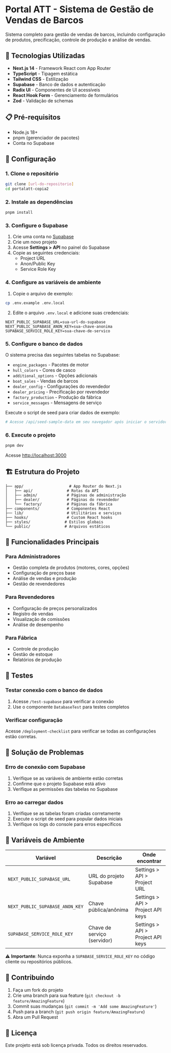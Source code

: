 # Portal ATT - Sistema de Gestão de Vendas de Barcos

Sistema completo para gestão de vendas de barcos, incluindo configuração de produtos, precificação, controle de produção e análise de vendas.

## 🚀 Tecnologias Utilizadas

- **Next.js 14** - Framework React com App Router
- **TypeScript** - Tipagem estática
- **Tailwind CSS** - Estilização
- **Supabase** - Banco de dados e autenticação
- **Radix UI** - Componentes de UI acessíveis
- **React Hook Form** - Gerenciamento de formulários
- **Zod** - Validação de schemas

## 📋 Pré-requisitos

- Node.js 18+ 
- pnpm (gerenciador de pacotes)
- Conta no Supabase

## 🔧 Configuração

### 1. Clone o repositório

```bash
git clone [url-do-repositorio]
cd portalatt-copia2
```

### 2. Instale as dependências

```bash
pnpm install
```

### 3. Configure o Supabase

1. Crie uma conta no [Supabase](https://app.supabase.com)
2. Crie um novo projeto
3. Acesse **Settings > API** no painel do Supabase
4. Copie as seguintes credenciais:
   - Project URL
   - Anon/Public Key
   - Service Role Key

### 4. Configure as variáveis de ambiente

1. Copie o arquivo de exemplo:
```bash
cp .env.example .env.local
```

2. Edite o arquivo `.env.local` e adicione suas credenciais:
```env
NEXT_PUBLIC_SUPABASE_URL=sua-url-do-supabase
NEXT_PUBLIC_SUPABASE_ANON_KEY=sua-chave-anonima
SUPABASE_SERVICE_ROLE_KEY=sua-chave-de-servico
```

### 5. Configure o banco de dados

O sistema precisa das seguintes tabelas no Supabase:

- `engine_packages` - Pacotes de motor
- `hull_colors` - Cores de casco
- `additional_options` - Opções adicionais
- `boat_sales` - Vendas de barcos
- `dealer_config` - Configurações do revendedor
- `dealer_pricing` - Precificação por revendedor
- `factory_production` - Produção da fábrica
- `service_messages` - Mensagens de serviço

Execute o script de seed para criar dados de exemplo:

```bash
# Acesse /api/seed-sample-data em seu navegador após iniciar o servidor
```

### 6. Execute o projeto

```bash
pnpm dev
```

Acesse [http://localhost:3000](http://localhost:3000)

## 🏗️ Estrutura do Projeto

```
├── app/                    # App Router do Next.js
│   ├── api/               # Rotas da API
│   ├── admin/             # Páginas de administração
│   ├── dealer/            # Páginas do revendedor
│   └── factory/           # Páginas da fábrica
├── components/            # Componentes React
├── lib/                   # Utilitários e serviços
├── hooks/                 # Custom React hooks
├── styles/               # Estilos globais
└── public/               # Arquivos estáticos
```

## 🔑 Funcionalidades Principais

### Para Administradores
- Gestão completa de produtos (motores, cores, opções)
- Configuração de preços base
- Análise de vendas e produção
- Gestão de revendedores

### Para Revendedores
- Configuração de preços personalizados
- Registro de vendas
- Visualização de comissões
- Análise de desempenho

### Para Fábrica
- Controle de produção
- Gestão de estoque
- Relatórios de produção

## 🧪 Testes

### Testar conexão com o banco de dados

1. Acesse `/test-supabase` para verificar a conexão
2. Use o componente `DatabaseTest` para testes completos

### Verificar configuração

Acesse `/deployment-checklist` para verificar se todas as configurações estão corretas.

## 🚨 Solução de Problemas

### Erro de conexão com Supabase

1. Verifique se as variáveis de ambiente estão corretas
2. Confirme que o projeto Supabase está ativo
3. Verifique as permissões das tabelas no Supabase

### Erro ao carregar dados

1. Verifique se as tabelas foram criadas corretamente
2. Execute o script de seed para popular dados iniciais
3. Verifique os logs do console para erros específicos

## 📝 Variáveis de Ambiente

| Variável | Descrição | Onde encontrar |
|----------|-----------|----------------|
| `NEXT_PUBLIC_SUPABASE_URL` | URL do projeto Supabase | Settings > API > Project URL |
| `NEXT_PUBLIC_SUPABASE_ANON_KEY` | Chave pública/anônima | Settings > API > Project API keys |
| `SUPABASE_SERVICE_ROLE_KEY` | Chave de serviço (servidor) | Settings > API > Project API keys |

⚠️ **Importante**: Nunca exponha a `SUPABASE_SERVICE_ROLE_KEY` no código cliente ou repositórios públicos.

## 🤝 Contribuindo

1. Faça um fork do projeto
2. Crie uma branch para sua feature (`git checkout -b feature/AmazingFeature`)
3. Commit suas mudanças (`git commit -m 'Add some AmazingFeature'`)
4. Push para a branch (`git push origin feature/AmazingFeature`)
5. Abra um Pull Request

## 📄 Licença

Este projeto está sob licença privada. Todos os direitos reservados.